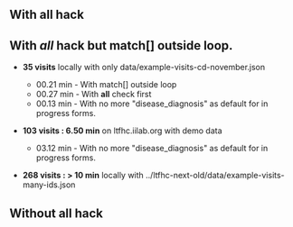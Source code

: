 ## With __all__ hack


## With _all_ hack but match[] outside loop.



  * **35 visits**  locally with only data/example-visits-cd-november.json 
      - 00.21 min - With match[] outside loop 
      - 00.27 min - With __all__ check first
      - 00.13 min - With no more "disease_diagnosis" as default for in progress forms.

  * **103 visits : 6.50 min** on ltfhc.iilab.org with demo data
      - 03.12 min - With no more "disease_diagnosis" as default for in progress forms.

  * **268 visits : > 10 min** locally with ../ltfhc-next-old/data/example-visits-many-ids.json

## Without __all__ hack


